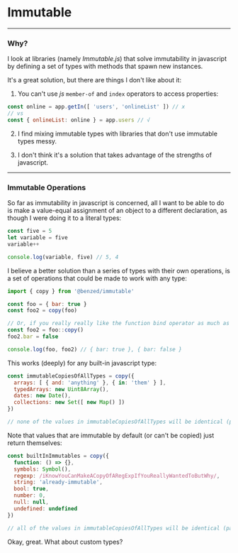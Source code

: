 # Immutable
---
### Why?

I look at libraries (namely *Immutable.js*) that solve immutability in javascript by defining a set of types with methods that spawn new instances.

It's a great solution, but there are things I don't like about it:

1) You can't use *js* `member-of` and `index` operators to access properties:
```js
const online = app.getIn([ 'users', 'onlineList' ]) // x
// vs
const { onlineList: online } = app.users // √
```

2) I find mixing immutable types with libraries that don't use immutable types messy.

3) I don't think it's a solution that takes advantage of the strengths of javascript.

---
### Immutable Operations

So far as immutability in javascript is concerned, all I want to be able to do is make a value-equal assignment of an object to a different declaration, as though I were doing it to a literal types:
```js
const five = 5
let variable = five
variable++

console.log(variable, five) // 5, 4
```

I believe a better solution than a series of types with
their own operations, is a set of operations that could be made to work with any type:
```js
import { copy } from '@benzed/immutable'

const foo = { bar: true }
const foo2 = copy(foo)

// Or, if you really really like the function bind operator as much as I do:
const foo2 = foo::copy()
foo2.bar = false

console.log(foo, foo2) // { bar: true }, { bar: false }
```

This works (deeply) for any built-in javascript type:
```js
const immutableCopiesOfAllTypes = copy({
  arrays: [ { and: 'anything' }, { in: 'them' } ],
  typedArrays: new Uint8Array(),
  dates: new Date(),
  collections: new Set([ new Map() ])
})

// none of the values in immutableCopiesOfAllTypes will be identical (pass ===) with their counterparts in the input
```

Note that values that are immutable by default (or can\'t be copied) just return themselves:
```js
const builtInImmutables = copy({
  function: () => {},
  symbols: Symbol(),
  regexp: /iKnowYouCanMakeACopyOfARegExpIfYouReallyWantedToButWhy/,
  string: 'already-immutable',
  bool: true,
  number: 0,
  null: null,
  undefined: undefined
})

// all of the values in immutableCopiesOfAllTypes will be identical (pass ===) with their counterparts in the input
```

Okay, great. What about custom types?
